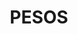 ---
title: PESOS
excerpt: "Guides related to using the syndication model called PESOS - Publish Elsewhere, Syndicate (to your) Own Site"
categories: browse
tags: [Sharing your content,Sub,PESOS]
primary_tag: Sharing your content
secondary_tag: PESOS
comments: false
share: true
identifier: sharing-your-content
status: draft
---